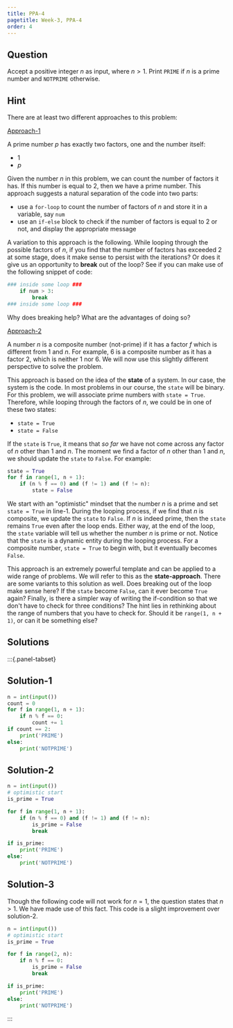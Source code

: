 ```yaml
---
title: PPA-4
pagetitle: Week-3, PPA-4
order: 4
---
```


## Question

Accept a positive integer $n$ as input, where $n > 1$. Print `PRIME` if $n$ is a prime number and `NOTPRIME` otherwise.

## Hint

There are at least two different approaches to this problem:

<u>Approach-1</u>

A prime number $p$ has exactly two factors, one and the number itself:

- $1$
- $p$

Given the number $n$ in this problem, we can count the number of factors it has. If this number is equal to $2$, then we have a prime number. This approach suggests a natural separation of the code into two parts:

- use a `for-loop` to count the number of factors of $n$ and store it in a variable, say `num`
- use an `if-else` block to check if the number of factors is equal to $2$ or not, and display the appropriate message

A variation to this approach is the following. While looping through the possible factors of $n$, if you find that the number of factors has exceeded $2$ at some stage, does it make sense to persist with the iterations? Or does it give us an opportunity to **break** out of the loop? See if you can make use of the following snippet of code:

```python
### inside some loop ###
	if num > 3:
        break
### inside some loop ###
```

Why does breaking help? What are the advantages of doing so?

<u>Approach-2</u>

A number $n$ is a composite number (not-prime) if it has a factor $f$ which is different from $1$ and $n$. For example, $6$ is a composite number as it has a factor $2$, which is neither $1$ nor $6$. We will now use this slightly different perspective to solve the problem.

This approach is based on the idea of the **state** of a system. In our case, the system is the code. In most problems in our course, the `state` will be binary. For this problem, we will associate prime numbers with `state = True`. Therefore, while looping through the factors of $n$, we could be in one of these two states:

- `state = True`
- `state = False`

If the `state` is `True`, it means that *so far* we have not come across any factor of $n$ other than $1$ and $n$. The moment we find a factor of $n$ other than $1$ and $n$, we should update the `state` to `False`. For example:

```python
state = True
for f in range(1, n + 1):
    if (n % f == 0) and (f != 1) and (f != n):
        state = False
```

We start with an "optimistic" mindset that the number $n$ is a prime and set `state = True` in line-1. During the looping process, if we find that $n$ is composite, we update the `state` to `False`. If $n$ is indeed prime, then the `state` remains `True` even after the loop ends. Either way, at the end of the loop, the `state` variable will tell us whether the number $n$ is prime or not. Notice that the `state` is a dynamic entity during the looping process. For a composite number, `state = True` to begin with, but it eventually becomes `False`. 

This approach is an extremely powerful template and can be applied to a wide range of problems. We will refer to this as the **state-approach**. There are some variants to this solution as well. Does breaking out of the loop make sense here? If the `state` become `False`, can it ever become `True` again? Finally, is there a simpler way of writing the if-condition so that we don't have to check for three conditions? The hint lies in rethinking about the range of numbers that you have to check for. Should it be `range(1, n + 1)`, or can it be something else?



## Solutions

:::{.panel-tabset}

## Solution-1

```python
n = int(input())
count = 0
for f in range(1, n + 1):
    if n % f == 0:
        count += 1
if count == 2:
    print('PRIME')
else:
    print('NOTPRIME')
```

## Solution-2

```python
n = int(input())
# optimistic start
is_prime = True

for f in range(1, n + 1):
    if (n % f == 0) and (f != 1) and (f != n):
        is_prime = False
        break

if is_prime:
    print('PRIME')
else:
    print('NOTPRIME')
```

## Solution-3

Though the following code will not work for $n = 1$, the question states that $n > 1$. We have made use of this fact. This code is a slight improvement over solution-2.

```python
n = int(input())
# optimistic start
is_prime = True

for f in range(2, n):
    if n % f == 0:
        is_prime = False
        break

if is_prime:
    print('PRIME')
else:
    print('NOTPRIME')
```

:::
